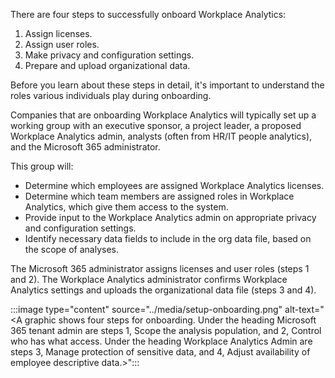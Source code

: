 There are four steps to successfully onboard Workplace Analytics: 

1. Assign licenses.
2. Assign user roles.
3. Make privacy and configuration settings.
4. Prepare and upload organizational data.

Before you learn about these steps in detail, it's important to understand the roles various individuals play during onboarding.

Companies that are onboarding Workplace Analytics will typically set up a working group with an executive sponsor, a project leader, a proposed Workplace Analytics admin, analysts (often from HR/IT people analytics), and the Microsoft 365 administrator.

This group will:
- Determine which employees are assigned Workplace Analytics licenses.
- Determine which team members are assigned roles in Workplace Analytics, which give them access to the system.
- Provide input to the Workplace Analytics admin on appropriate privacy and configuration settings.
- Identify necessary data fields to include in the org data file, based on the scope of analyses.

The Microsoft 365 administrator assigns licenses and user roles (steps 1 and 2). The Workplace Analytics administrator confirms Workplace Analytics settings and uploads the organizational data file (steps 3 and 4).

:::image type="content" source="../media/setup-onboarding.png" alt-text="<A graphic shows four steps for onboarding. Under the heading Microsoft 365 tenant admin are steps 1, Scope the analysis population, and 2, Control who has what access. Under the heading Workplace Analytics Admin are steps 3, Manage protection of sensitive data, and 4, Adjust availability of employee descriptive data.>":::